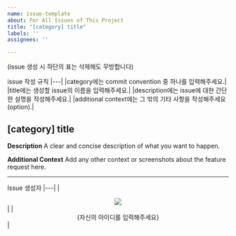 ```yaml
---
name: issue-template
about: For All Issues of This Project
title: "[category] title"
labels: ''
assignees: ''

---
```


(issue 생성 시 하단의 표는 삭제해도 무방합니다)

issue 작성 규칙
|---|
|category에는 commit convention 중 하나를 입력해주세요.|
|title에는 생성할 issue의 이름을 입력해주세요.|
|description에는 issue에 대한 간단한 설명을 작성해주세요.|
|additional context에는 그 밖의 기타 사항을 작성해주세요(option).|


## [category] title

**Description**
A clear and concise description of what you want to happen.

**Additional Context**
Add any other context or screenshots about the feature request here.

***

Issue 생성자
|---|
|<div align="center"><img src="https://contrib.rocks/image?repo={자신의 아이디를 입력해주세요}/{본인 public repository 이름 아무거나}" /></div>|
|<div align="center">{자신의 아이디를 입력해주세요}</div>|
